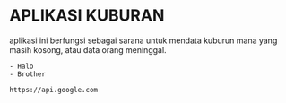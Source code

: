 # APLIKASI KUBURAN
aplikasi ini berfungsi sebagai sarana untuk mendata kuburun mana yang masih kosong, atau data orang meninggal.

```
- Halo
- Brother
```

`https://api.google.com`